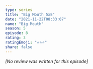 ```yaml
---
type: series
title: "Big Mouth 5x8"
date: "2021-11-22T08:33:07"
name: "Big Mouth"
season: 5
episode: 8
rating: 3
ratingEmoji: "⭐️⭐️⭐️"
share: false
---
```


*[No review was written for this episode]*
